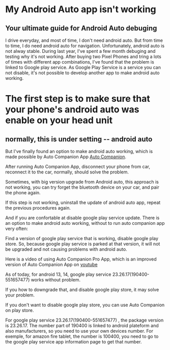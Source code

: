 # My Android Auto app isn't working
## Your ultimate guide for Android Auto debuging

I drive everyday, and most of time, I don't need android auto. But from time to time, I do need android auto for navigation.
Unfortunately, android auto is not alway stable. During last year, I've spent a few month debuging and testing why it's not working.
After buying two Pixel Phones and tring a lots of times with different app combinations, I've found that the problem is linked to Google play service.
As Google Play Service  is a service you can not disable, it's not possible to develop another app to make android auto working.

# The first step is to make sure that your phone's android auto was enable on your head unit
## normally, this is under setting -- android auto

But I've finally found an option to make android auto working, which is made possible  by Auto Companion App [Auto Companion](https://play.google.com/store/apps/details?id=com.ingenika.autocompanion).

After running Auto Companion App, disconnect your phone from car, reconnect it to the car, normally, should solve the problem.

Sometimes, with big version upgrade from Android auto, this approach is not working, you can try forget the bluetooth device on your car, and pair the phone again.

If this step is not working, uninstall the update of android auto app, repeat the previous procedures again. 

And if you are confortable at disable google play service update. There is an option to make android auto working, without to run auto companion app very often:

Find a version of google play service that is working, disable google play store. So, because google play service is parked at that version, it will not be upgraded and not causing problems with android auto.

Here is a video of using Auto Companion Pro App, which is an improved version of Auto Companion App on [youtube](https://www.youtube.com/@Kluane)

As of today, for android 13, 14, google play service 23.26.17(190400-551657477) works without problem.

If you how to downgrade that, and disable google play store, it may solve your problem. 

If you don't want to disable  google play store, you can use Auto Companion on play store.

For google play service 23.26.17(190400-551657477) , the package version is 23.26.17. The number part of 190400 is linked to android plateform and also manufacturers, so you need to use your own devices number. For exemple, for amazon fire tablet, the number is 100400, you need to go to the google play service app information page to get that number.